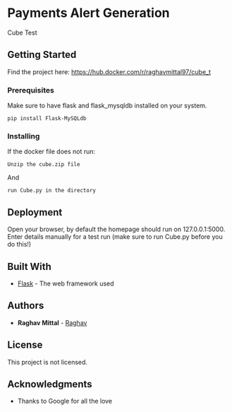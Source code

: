 # Payments Alert Generation

Cube Test

## Getting Started

Find the project here: https://hub.docker.com/r/raghavmittal97/cube_t

### Prerequisites

Make sure to have flask and flask_mysqldb installed on your system.

```
pip install Flask-MySQLdb
```

### Installing

If the docker file does not run:

```
Unzip the cube.zip file
```

And

```
run Cube.py in the directory
```

## Deployment

Open your browser, by default the homepage should run on 127.0.0.1:5000. Enter details manually for a test run (make sure to run Cube.py before you do this!)

## Built With

* [Flask](http://flask.pocoo.org/) - The web framework used

## Authors

* **Raghav Mittal** - [Raghav](https://github.com/raghavmittal97/)

## License

This project is not licensed.

## Acknowledgments

* Thanks to Google for all the love
